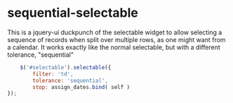 # sequential-selectable
This is a jquery-ui duckpunch of the selectable widget to allow selecting a sequence of records when split over multiple rows, as one might want from a calendar.  It works exactly like the normal selectable, but with a different tolerance, "sequential"


```javascript
	$('#selectable').selectable({
		filter: 'td',
		tolerance: 'sequential',
		stop: assign_dates.bind( self )
});
```
